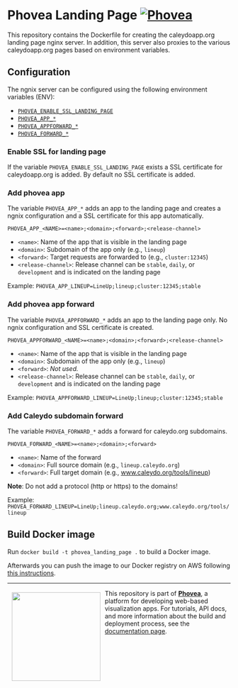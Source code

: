 # Phovea Landing Page [![Phovea][phovea-image]][phovea-url]

This repository contains the Dockerfile for creating the caleydoapp.org landing page nginx server. In addition, this server also proxies to the various caleydoapp.org pages based on environment variables.

## Configuration

The ngnix server can be configured using the following environment variables (ENV):

* [`PHOVEA_ENABLE_SSL_LANDING_PAGE`](#enable-ssl-for-landing-page)
* [`PHOVEA_APP_*`](#add-phovea-app)
* [`PHOVEA_APPFORWARD_*`](#add-phovea-app-forward)
* [`PHOVEA_FORWARD_*`](#add-caleydo-subdomain-forward)


### Enable SSL for landing page

If the variable `PHOVEA_ENABLE_SSL_LANDING_PAGE` exists a SSL certificate for caleydoapp.org is added. By default no SSL certificate is added.


### Add phovea app

The variable `PHOVEA_APP_*` adds an app to the landing page and creates a ngnix configuration and a SSL certificate for this app automatically.

`PHOVEA_APP_<NAME>=<name>;<domain>;<forward>;<release-channel>`

* `<name>`: Name of the app that is visible in the landing page
* `<domain>`: Subdomain of the app only (e.g., `lineup`)
* `<forward>`: Target requests are forwarded to (e.g., `cluster:12345`)
* `<release-channel>`: Release channel can be `stable`, `daily`, or `development` and is indicated on the landing page

Example: `PHOVEA_APP_LINEUP=LineUp;lineup;cluster:12345;stable`


### Add phovea app forward

The variable `PHOVEA_APPFORWARD_*` adds an app to the landing page only. No ngnix configuration and SSL certificate is created.

`PHOVEA_APPFORWARD_<NAME>=<name>;<domain>;<forward>;<release-channel>`

* `<name>`: Name of the app that is visible in the landing page
* `<domain>`: Subdomain of the app only (e.g., `lineup`)
* `<forward>`: *Not used.*
* `<release-channel>`: Release channel can be `stable`, `daily`, or `development` and is indicated on the landing page

Example: `PHOVEA_APPFORWARD_LINEUP=LineUp;lineup;cluster:12345;stable`


### Add Caleydo subdomain forward

The variable `PHOVEA_FORWARD_*` adds a forward for caleydo.org subdomains.

`PHOVEA_FORWARD_<NAME>=<name>;<domain>;<forward>`

* `<name>`: Name of the forward
* `<domain>`: Full source domain (e.g., `lineup.caleydo.org`)
* `<forward>`: Full target domain (e.g., www.caleydo.org/tools/lineup)

**Note**: Do not add a protocol (http or https) to the domains!

Example: `PHOVEA_FORWARD_LINEUP=LineUp;lineup.caleydo.org;www.caleydo.org/tools/lineup`


## Build Docker image

Run `docker build -t phovea_landing_page .` to build a Docker image.

Afterwards you can push the image to our Docker registry on AWS following [this instructions](https://docs.aws.amazon.com/AmazonECR/latest/userguide/docker-push-ecr-image.html).


***

<a href="https://caleydo.org"><img src="http://caleydo.org/assets/images/logos/caleydo.svg" align="left" width="200px" hspace="10" vspace="6"></a>
This repository is part of **[Phovea](http://phovea.caleydo.org/)**, a platform for developing web-based visualization apps. For tutorials, API docs, and more information about the build and deployment process, see the [documentation page](http://caleydo.org/documentation/).


[phovea-image]: https://img.shields.io/badge/Phovea-DevTools-lightgrey.svg
[phovea-url]: https://phovea.caleydo.org
